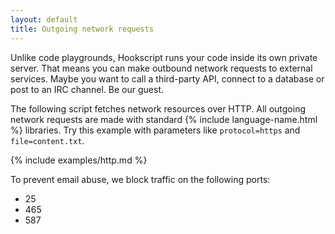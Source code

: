 ```yaml
---
layout: default
title: Outgoing network requests
---
```


Unlike code playgrounds, Hookscript runs your code inside its own private
server.  That means you can make outbound network requests to external services.
Maybe you want to call a third-party API, connect to a database or post to an
IRC channel.  Be our guest.

The following script fetches network resources over HTTP.  All outgoing network
requests are made with standard {% include language-name.html %} libraries.
Try this example with parameters like `protocol=https` and `file=content.txt`.

{% include examples/http.md %}

To prevent email abuse, we block traffic on the following ports:

  * 25
  * 465
  * 587

